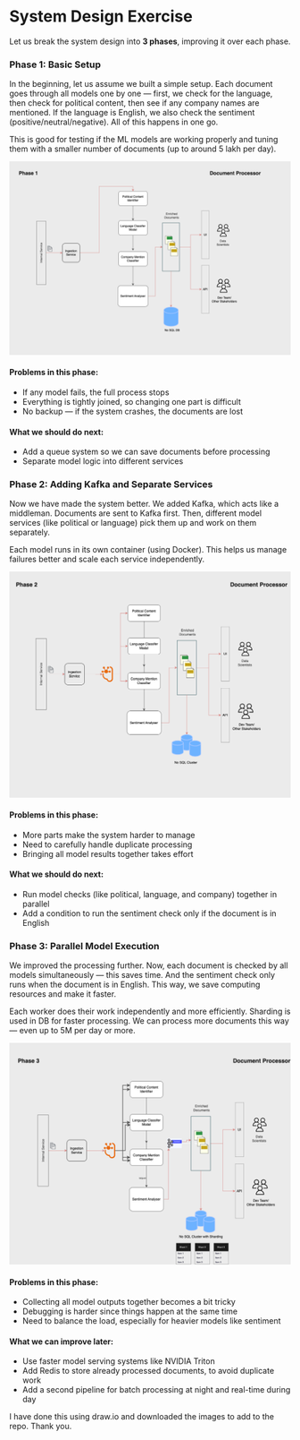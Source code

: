 # System Design Exercise

Let us break the system design into **3 phases**, improving it over each phase.



### Phase 1: Basic Setup

In the beginning, let us assume we built a simple setup. Each document goes through all models one by one — first, we check for the language, then check for political content, then see if any company names are mentioned. If the language is English, we also check the sentiment (positive/neutral/negative). All of this happens in one go.

This is good for testing if the ML models are working properly and tuning them with a smaller number of documents (up to around 5 lakh per day).

![Phase 1 Architecture](./p1.png)

#### Problems in this phase:

* If any model fails, the full process stops
* Everything is tightly joined, so changing one part is difficult
* No backup — if the system crashes, the documents are lost

#### What we should do next:

* Add a queue system so we can save documents before processing
* Separate model logic into different services



### Phase 2: Adding Kafka and Separate Services

Now we have made the system better. We added Kafka, which acts like a middleman. Documents are sent to Kafka first. Then, different model services (like political or language) pick them up and work on them separately.

Each model runs in its own container (using Docker). This helps us manage failures better and scale each service independently.

![Phase 2 Architecture](./p2.png)

#### Problems in this phase:

* More parts make the system harder to manage
* Need to carefully handle duplicate processing
* Bringing all model results together takes effort

#### What we should do next:

* Run model checks (like political, language, and company) together in parallel
* Add a condition to run the sentiment check only if the document is in English



### Phase 3: Parallel Model Execution

We improved the processing further. Now, each document is checked by all models simultaneously — this saves time. And the sentiment check only runs when the document is in English. This way, we save computing resources and make it faster.

Each worker does their work independently and more efficiently. Sharding is used in DB for faster processing. We can process more documents this way — even up to 5M per day or more.

![Phase 3 Architecture](./p3.png)

#### Problems in this phase:

* Collecting all model outputs together becomes a bit tricky
* Debugging is harder since things happen at the same time
* Need to balance the load, especially for heavier models like sentiment

#### What we can improve later:

* Use faster model serving systems like NVIDIA Triton
* Add Redis to store already processed documents, to avoid duplicate work
* Add a second pipeline for batch processing at night and real-time during day

  

I have done this using draw.io and downloaded the images to add to the repo. Thank you.



